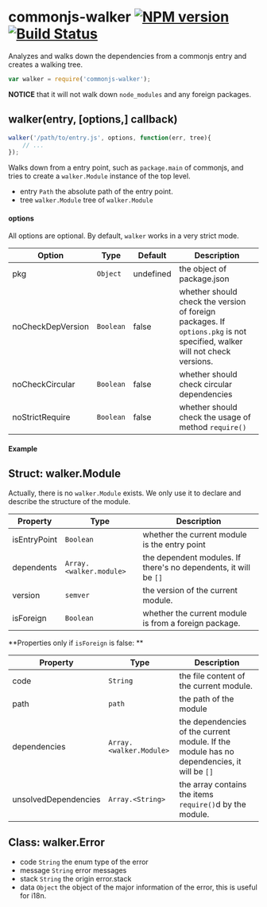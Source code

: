 # commonjs-walker [![NPM version](https://badge.fury.io/js/commonjs-walker.png)](http://badge.fury.io/js/commonjs-walker) [![Build Status](https://travis-ci.org/kaelzhang/node-commonjs-walker.png?branch=master)](https://travis-ci.org/kaelzhang/node-commonjs-walker)

Analyzes and walks down the dependencies from a commonjs entry and creates a walking tree.

```js
var walker = require('commonjs-walker');
```

**NOTICE** that it will not walk down `node_modules` and any foreign packages.

## walker(entry, [options,] callback)

```js
walker('/path/to/entry.js', options, function(err, tree){
	// ...
});
```

Walks down from a entry point, such as `package.main` of commonjs, and tries to create a `walker.Module` instance of the top level. 

- entry `Path` the absolute path of the entry point.
- tree `walker.Module` tree of `walker.Module`

#### options

All options are optional. By default, `walker` works in a very strict mode.

Option | Type | Default | Description
------ | ---- | ------- | ------------
pkg    | `Object` | undefined | the object of package.json
noCheckDepVersion | `Boolean` | false | whether should check the version of foreign packages. If `options.pkg` is not specified, walker will not check versions.
noCheckCircular | `Boolean` | false | whether should check circular dependencies
noStrictRequire | `Boolean` | false | whether should check the usage of method `require()`

#### Example


## Struct: walker.Module

Actually, there is no `walker.Module` exists. We only use it to declare and describe the structure of the module.

Property | Type | Description
-------- | ---- | -----------
isEntryPoint | `Boolean` | whether the current module is the entry point
dependents   | `Array.<walker.module>` | the dependent modules. If there's no dependents, it will be `[]`
version | `semver` | the version of the current module.
isForeign | `Boolean` | whether the current module is from a foreign package.

**Properties only if `isForeign` is false: **

Property | Type | Description
-------- | ---- | -----------
code | `String` | the file content of the current module.
path | `path` | the path of the module
dependencies | `Array.<walker.Module>` | the dependencies of the current module. If the module has no dependencies, it will be `[]`
unsolvedDependencies | `Array.<String>` | the array contains the items `require()`d by the module.




## Class: walker.Error

- code `String` the enum type of the error
- message `String` error messages
- stack `String` the origin error.stack
- data `Object` the object of the major information of the error, this is useful for i18n.





